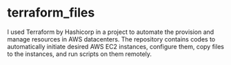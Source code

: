 # terraform_files

I used Terraform by Hashicorp in a project to automate the provision and manage resources in AWS datacenters.
The repository contains codes to automatically initiate desired AWS EC2 instances, configure them, copy files to the instances, and run scripts on them remotely.
